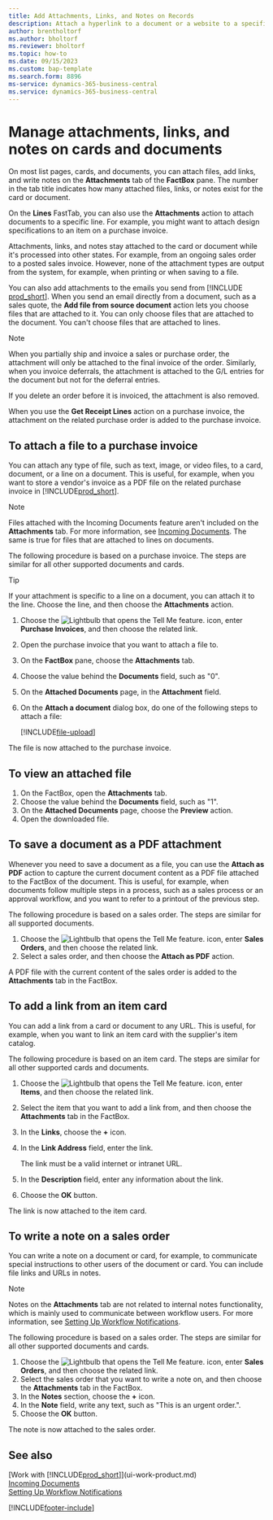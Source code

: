 ```yaml
---
title: Add Attachments, Links, and Notes on Records
description: Attach a hyperlink to a document or a website to a specific record, such as a customer or document.
author: brentholtorf
ms.author: bholtorf
ms.reviewer: bholtorf
ms.topic: how-to
ms.date: 09/15/2023
ms.custom: bap-template
ms.search.form: 8896
ms-service: dynamics-365-business-central
ms.service: dynamics-365-business-central
---
```

# Manage attachments, links, and notes on cards and documents

On most list pages, cards, and documents, you can attach files, add links, and write notes on the **Attachments** tab of the **FactBox** pane. The number in the tab title indicates how many attached files, links, or notes exist for the card or document.

On the **Lines** FastTab, you can also use the **Attachments** action to attach documents to a specific line. For example, you might want to attach design specifications to an item on a purchase invoice.

Attachments, links, and notes stay attached to the card or document while it's processed into other states. For example, from an ongoing sales order to a posted sales invoice. However, none of the attachment types are output from the system, for example, when printing or when saving to a file.

You can also add attachments to the emails you send from [!INCLUDE [prod_short](includes/prod_short.md)]. When you send an email directly from a document, such as a sales quote, the **Add file from source document** action lets you choose files that are attached to it. You can only choose files that are attached to the document. You can't choose files that are attached to lines.

> [!NOTE]
> When you partially ship and invoice a sales or purchase order, the attachment will only be attached to the final invoice of the order. Similarly, when you invoice deferrals, the attachment is attached to the G/L entries for the document but not for the deferral entries.
>
> If you delete an order before it is invoiced, the attachment is also removed.
>
> When you use the **Get Receipt Lines** action on a purchase invoice, the attachment on the related purchase order is added to the purchase invoice.

## To attach a file to a purchase invoice

You can attach any type of file, such as text, image, or video files, to a card, document, or a line on a document. This is useful, for example, when you want to store a vendor's invoice as a PDF file on the related purchase invoice in [!INCLUDE[prod_short](includes/prod_short.md)].

> [!NOTE]
> Files attached with the Incoming Documents feature aren't included on the **Attachments** tab. For more information, see [Incoming Documents](across-income-documents.md). The same is true for files that are attached to lines on documents.

The following procedure is based on a purchase invoice. The steps are similar for all other supported documents and cards.

> [!TIP]
> If your attachment is specific to a line on a document, you can attach it to the line. Choose the line, and then choose the **Attachments** action.

1. Choose the ![Lightbulb that opens the Tell Me feature.](media/ui-search/search_small.png "Tell me what you want to do") icon, enter **Purchase Invoices**, and then choose the related link.
2. Open the purchase invoice that you want to attach a file to.
3. On the **FactBox** pane, choose the **Attachments** tab.
4. Choose the value behind the **Documents** field, such as "0".
5. On the **Attached Documents** page, in the **Attachment** field.
6. On the **Attach a document** dialog box, do one of the following steps to attach a file:

   [!INCLUDE[file-upload](includes/file-upload.md)]

The file is now attached to the purchase invoice.

## To view an attached file

1. On the FactBox, open the **Attachments** tab.
2. Choose the value behind the **Documents** field, such as "1".
3. On the **Attached Documents** page, choose the **Preview** action.
4. Open the downloaded file.

## To save a document as a PDF attachment

Whenever you need to save a document as a file, you can use the **Attach as PDF** action to capture the current document content as a PDF file attached to the FactBox of the document. This is useful, for example, when documents follow multiple steps in a process, such as a sales process or an approval workflow, and you want to refer to a printout of the previous step.

The following procedure is based on a sales order. The steps are similar for all supported documents.

1. Choose the ![Lightbulb that opens the Tell Me feature.](media/ui-search/search_small.png "Tell me what you want to do") icon, enter **Sales Orders**, and then choose the related link.
2. Select a sales order, and then choose the **Attach as PDF** action.

A PDF file with the current content of the sales order is added to the **Attachments** tab in the FactBox.

## To add a link from an item card

You can add a link from a card or document to any URL. This is useful, for example, when you want to link an item card with the supplier's item catalog.

The following procedure is based on an item card. The steps are similar for all other supported cards and documents.

1. Choose the ![Lightbulb that opens the Tell Me feature.](media/ui-search/search_small.png "Tell me what you want to do") icon, enter **Items**, and then choose the related link.
2. Select the item that you want to add a link from, and then choose the **Attachments** tab in the FactBox.
3. In the **Links**, choose the **+** icon.
4. In the **Link Address** field, enter the link.

    The link must be a valid internet or intranet URL.

5. In the **Description** field, enter any information about the link.  
6. Choose the **OK** button.

The link is now attached to the item card.  

## To write a note on a sales order

You can write a note on a document or card, for example, to communicate special instructions to other users of the document or card. You can include file links and URLs in notes.

> [!NOTE]
> Notes on the **Attachments** tab are not related to internal notes functionality, which is mainly used to communicate between workflow users. For more information, see [Setting Up Workflow Notifications](across-setting-up-workflow-notifications.md).

The following procedure is based on a sales order. The steps are similar for all other supported documents and cards.

1. Choose the ![Lightbulb that opens the Tell Me feature.](media/ui-search/search_small.png "Tell me what you want to do") icon, enter **Sales Orders**, and then choose the related link.
2. Select the sales order that you want to write a note on, and then choose the **Attachments** tab in the FactBox.
3. In the **Notes** section, choose the **+** icon.
4. In the **Note** field, write any text, such as "This is an urgent order.".
5. Choose the **OK** button.

The note is now attached to the sales order.

## See also  
[Work with [!INCLUDE[prod_short](includes/prod_short.md)]](ui-work-product.md)  
[Incoming Documents](across-income-documents.md)  
[Setting Up Workflow Notifications](across-setting-up-workflow-notifications.md)  


[!INCLUDE[footer-include](includes/footer-banner.md)]
